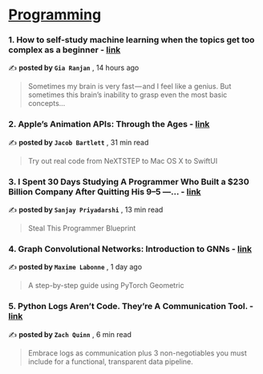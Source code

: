 
<h1><a href=https://medium.com/tag/programming/recommended target="_blank" rel="noopener noreferrer">Programming</a></h1>
<h3>1. How to self-study machine learning when the topics get too complex as a beginner - <a href=https://medium.com/@ranjanrgia/how-to-self-study-machine-learning-when-the-topics-get-too-complex-as-a-beginner-3d5c8d5f019f?source=tag_recommended_feed---------0-84----------programming----------20cc170b_6c36_4f31_9fdb_369d8f9c603a------- target="_blank" rel="noopener noreferrer">link</a></h3>

✍️ **posted by `Gia Ranjan`** <date> , 14 hours ago</date>

<blockquote>Sometimes my brain is very fast — and I feel like a genius. But sometimes this brain’s inability to grasp even the most basic concepts…</blockquote>

<h3>2. Apple’s Animation APIs: Through the Ages - <a href=https://medium.com/better-programming/through-the-ages-apple-animation-apis-2ab5925f546b?source=tag_recommended_feed---------1-107----------programming----------20cc170b_6c36_4f31_9fdb_369d8f9c603a------- target="_blank" rel="noopener noreferrer">link</a></h3>

✍️ **posted by `Jacob Bartlett`** <date> , 31 min read</date>

<blockquote>Try out real code from NeXTSTEP to Mac OS X to SwiftUI</blockquote>

<h3>3. I Spent 30 Days Studying A Programmer Who Built a $230 Billion Company After Quitting His 9–5 —… - <a href=https://medium.com/gitconnected/i-spent-30-days-studying-a-programmer-who-built-a-230-billion-company-after-quitting-his-9-5-8ff4ebbe0346?source=tag_recommended_feed---------2-85----------programming----------20cc170b_6c36_4f31_9fdb_369d8f9c603a------- target="_blank" rel="noopener noreferrer">link</a></h3>

✍️ **posted by `Sanjay Priyadarshi`** <date> , 13 min read</date>

<blockquote>Steal This Programmer Blueprint</blockquote>

<h3>4. Graph Convolutional Networks: Introduction to GNNs - <a href=https://medium.com/towards-data-science/graph-convolutional-networks-introduction-to-gnns-24b3f60d6c95?source=tag_recommended_feed---------3-84----------programming----------20cc170b_6c36_4f31_9fdb_369d8f9c603a------- target="_blank" rel="noopener noreferrer">link</a></h3>

✍️ **posted by `Maxime Labonne`** <date> , 1 day ago</date>

<blockquote>A step-by-step guide using PyTorch Geometric</blockquote>

<h3>5. Python Logs Aren’t Code. They’re A Communication Tool. - <a href=https://medium.com/pipeline-a-data-engineering-resource/your-logs-arent-code-they-re-a-communication-tool-c87c91d474e5?source=tag_recommended_feed---------4-107----------programming----------20cc170b_6c36_4f31_9fdb_369d8f9c603a------- target="_blank" rel="noopener noreferrer">link</a></h3>

✍️ **posted by `Zach Quinn`** <date> , 6 min read</date>

<blockquote>Embrace logs as communication plus 3 non-negotiables you must include for a functional, transparent data pipeline.</blockquote>

